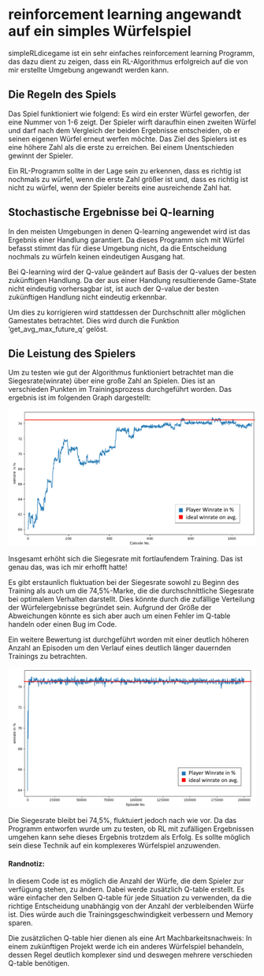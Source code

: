 # reinforcement learning angewandt auf ein simples Würfelspiel
simpleRLdicegame ist ein sehr einfaches reinforcement learning Programm, das dazu dient zu zeigen, dass ein RL-Algorithmus erfolgreich auf die von mir erstellte Umgebung angewandt werden kann.

## Die Regeln des Spiels
Das Spiel funktioniert wie folgend: Es wird ein erster Würfel geworfen, der eine Nummer von 1-6 zeigt. Der Spieler wirft daraufhin einen zweiten Würfel und darf nach dem Vergleich der beiden Ergebnisse entscheiden, ob er seinen eigenen Würfel erneut werfen möchte. Das Ziel des Spielers ist es eine höhere Zahl als die erste zu erreichen. Bei einem Unentschieden gewinnt der Spieler.

Ein RL-Programm sollte in der Lage sein zu erkennen, dass es richtig ist nochmals zu würfel, wenn die erste Zahl größer ist und, dass es richtig ist nicht zu würfel, wenn der Spieler bereits eine ausreichende Zahl hat.

## Stochastische Ergebnisse bei Q-learning

In den meisten Umgebungen in denen Q-learning angewendet wird ist das Ergebnis einer Handlung garantiert. Da dieses Programm sich mit Würfel befasst stimmt das für diese Umgebung nicht, da die Entscheidung nochmals zu würfeln keinen eindeutigen Ausgang hat.

Bei Q-learning wird der Q-value geändert auf Basis der Q-values der besten zukünftigen Handlung. Da der aus einer Handlung resultierende Game-State nicht eindeutig vorhersagbar ist, ist auch der Q-value der besten zukünftigen Handlung nicht eindeutig erkennbar. 

Um dies zu korrigieren wird stattdessen der Durchschnitt aller möglichen Gamestates betrachtet. Dies wird durch die Funktion ‘get_avg_max_future_q’ gelöst. 

## Die Leistung des Spielers

Um zu testen wie gut der Algorithmus funktioniert betrachtet man die Siegesrate(winrate) über eine große Zahl an Spielen. Dies ist an verschieden Punkten im Trainingsprozess durchgeführt worden. Das ergebnis ist im folgenden Graph dargestellt:

![1k Eps](docs/1kEps100kGames.png)

Insgesamt erhöht sich die Siegesrate mit fortlaufendem Training. Das ist genau das, was ich mir erhofft hatte!

Es gibt erstaunlich fluktuation bei der Siegesrate sowohl zu Beginn des Training als auch um die 74,5%-Marke, die die durchschnittliche Siegesrate bei optimalem Verhalten darstellt. Dies könnte durch die zufällige Verteilung der Würfelergebnisse begründet sein. Aufgrund der Größe der Abweichungen könnte es sich aber auch um einen Fehler im Q-table handeln oder einen Bug im Code.

Ein weitere Bewertung ist durchgeführt worden mit einer deutlich höheren Anzahl an Episoden um den Verlauf eines deutlich länger dauernden Trainings zu betrachten.

![200k Eps](docs/200kEps75kGames.png)

Die Siegesrate bleibt bei 74,5%, fluktuiert jedoch nach wie vor. Da das Programm entworfen wurde um zu testen, ob RL mit zufälligen Ergebnissen umgehen kann sehe dieses Ergebnis trotzdem als Erfolg. Es sollte möglich sein diese Technik auf ein komplexeres Würfelspiel anzuwenden.

#### Randnotiz:

In diesem Code ist es möglich die Anzahl der Würfe, die dem Spieler zur verfügung stehen, zu ändern. Dabei werde zusätzlich Q-table erstellt. Es wäre einfacher den Selben Q-table für jede Situation zu verwenden, da die richtige Entscheidung unabhängig von der Anzahl der verbleibenden Würfe ist. Dies würde auch die Trainingsgeschwindigkeit verbessern und Memory sparen.

Die zusätzlichen Q-table hier dienen als eine Art Machbarkeitsnachweis: In einem zukünftigen Projekt werde ich ein anderes Würfelspiel behandeln, dessen Regel deutlich komplexer sind und deswegen mehrere verschieden Q-table benötigen.
